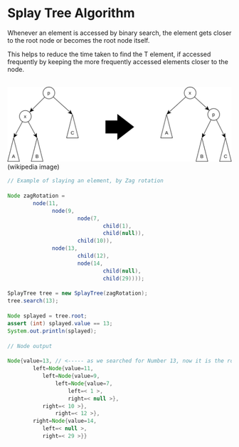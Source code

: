 # Splay Tree Algorithm

Whenever an element is accessed by binary search, the element gets closer to the root node or becomes the root node itself.
<br>

This helps to reduce the time taken to find the T element, if accessed frequently by keeping the more frequently accessed elements closer to the node.
<br>
<br>

![img.png](images%2Fimg.png)
(wikipedia image)

````java
// Example of slaying an element, by Zag rotation

Node zagRotation = 
        node(11,
              node(9,
                      node(7,
                              child(1),
                              child(null)),
                      child(10)),
              node(13,
                      child(12),
                      node(14,
                              child(null),
                              child(29))));

SplayTree tree = new SplayTree(zagRotation);
tree.search(13);

Node splayed = tree.root;
assert (int) splayed.value == 13;
System.out.println(splayed);

// Node output

Node{value=13, // <----- as we searched for Number 13, now it is the root node
        left=Node{value=11, 
           left=Node{value=9, 
               left=Node{value=7, 
                   left=< 1 >, 
                   right=< null >}, 
           right=< 10 >}, 
               right=< 12 >}, 
        right=Node{value=14, 
           left=< null >,
           right=< 29 >}}
````
